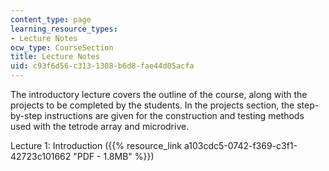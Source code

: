 ```yaml
---
content_type: page
learning_resource_types:
- Lecture Notes
ocw_type: CourseSection
title: Lecture Notes
uid: c93f6d56-c313-1308-b6d8-fae44d05acfa
---
```


The introductory lecture covers the outline of the course, along with the projects to be completed by the students. In the projects section, the step-by-step instructions are given for the construction and testing methods used with the tetrode array and microdrive.

Lecture 1: Introduction ({{% resource_link a103cdc5-0742-f369-c3f1-42723c101662 "PDF - 1.8MB" %}})